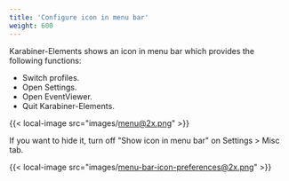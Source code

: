 ```yaml
---
title: 'Configure icon in menu bar'
weight: 600
---
```


Karabiner-Elements shows an icon in menu bar which provides the following functions:

-   Switch profiles.
-   Open Settings.
-   Open EventViewer.
-   Quit Karabiner-Elements.

{{< local-image src="images/menu@2x.png" >}}

If you want to hide it, turn off "Show icon in menu bar" on Settings > Misc tab.

{{< local-image src="images/menu-bar-icon-preferences@2x.png" >}}
